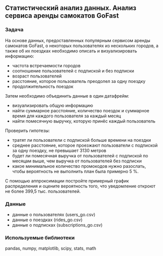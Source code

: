 ##	Статистический анализ данных. Анализ сервиса аренды самокатов GoFast

### Задача
На основе данных, предоставленных популярным сервисом аренды самокатов GoFast, о некоторых пользователях из нескольких городов, а также об их поездках необходимо описать и визуализировать информацию:
- частота встречаемости городов
- соотношение пользователей с подпиской и без подписки
- возраст пользователей
- расстояние, которое пользователь преодолел за одну поездку
- продолжительность поездок

Затем необходимо объединить данные в один датафрейм:
- визуализировать общую информацию
- найти суммарное расстояние, количество поездок и суммарное время для каждого пользователя за каждый месяц
- найти помесячную выручку, которую принёс каждый пользователь

Проверить гипотезы:
- тратят ли пользователи с подпиской больше времени на поездки
- среднее расстояние, которое проезжают пользователи с подпиской за одну поездку, не превышает 3130 метров
- будет ли помесячная выручка от пользователей с подпиской по месяцам выше, чем выручка от пользователей без подписки
- какое минимальное количество промокодов нужно разослать, чтобы вероятность не выполнить план была примерно 5 %.

С помощью аппроксимации постройте примерный график распределения и оцените вероятность того, что уведомление откроют не более 399,5 тыс. пользователей.

### Данные
- данные о пользователях (users_go.csv)
- данные о поездках (rides_go.csv)
- данные о подписках (subscriptions_go.csv)

### Используемые библиотеки
pandas, numpy, matplotlib, scipy, stats, math
